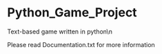 # Python_Game_Project
Text-based game written in python\n

Please read Documentation.txt for more information
